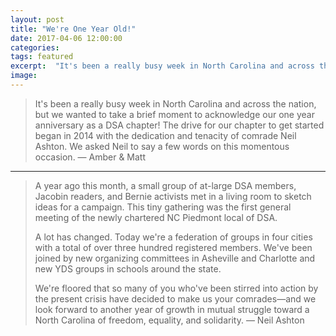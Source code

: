 ```yaml
---
layout: post
title: "We're One Year Old!"
date: 2017-04-06 12:00:00
categories: 
tags: featured
excerpt:  "It's been a really busy week in North Carolina and across the nation, but we wanted to take a brief moment to acknowledge our one year anniversary as a DSA chapter!"
image: 
---
```


>It's been a really busy week in North Carolina and across the nation, but we wanted to take a brief moment to acknowledge our one year anniversary as a DSA chapter! The drive for our chapter to get started began in 2014 with the dedication and tenacity of comrade Neil Ashton. We asked Neil to say a few words on this momentous occasion.
— Amber & Matt

---

>A year ago this month, a small group of at-large DSA members, Jacobin readers, and Bernie activists met in a living room to sketch ideas for a campaign. This tiny gathering was the first general meeting of the newly chartered NC Piedmont local of DSA.
>
>A lot has changed. Today we're a federation of groups in four cities with a total of over three hundred registered members. We've been joined by new organizing committees in Asheville and Charlotte and new YDS groups in schools around the state.
>
>We're floored that so many of you who've been stirred into action by the present crisis have decided to make us your comrades—and we look forward to another year of growth in mutual struggle toward a North Carolina of freedom, equality, and solidarity.
— Neil Ashton
